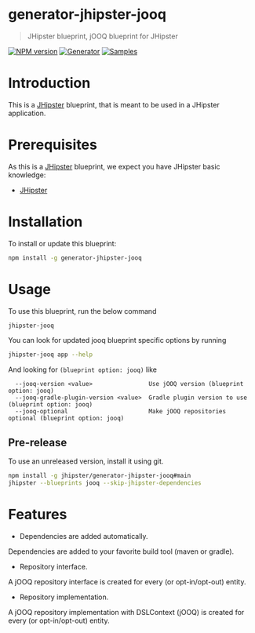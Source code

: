 # generator-jhipster-jooq

> JHipster blueprint, jOOQ blueprint for JHipster

[![NPM version][npm-image]][npm-url]
[![Generator][github-generator-image]][github-generator-url]
[![Samples][github-samples-image]][github-samples-url]

# Introduction

This is a [JHipster](https://www.jhipster.tech/) blueprint, that is meant to be used in a JHipster application.

# Prerequisites

As this is a [JHipster](https://www.jhipster.tech/) blueprint, we expect you have JHipster basic knowledge:

- [JHipster](https://www.jhipster.tech/)

# Installation

To install or update this blueprint:

```bash
npm install -g generator-jhipster-jooq
```

# Usage

To use this blueprint, run the below command

```bash
jhipster-jooq
```

You can look for updated jooq blueprint specific options by running

```bash
jhipster-jooq app --help
```

And looking for `(blueprint option: jooq)` like

```
  --jooq-version <value>                Use jOOQ version (blueprint option: jooq)
  --jooq-gradle-plugin-version <value>  Gradle plugin version to use (blueprint option: jooq)
  --jooq-optional                       Make jOOQ repositories optional (blueprint option: jooq)
```

## Pre-release

To use an unreleased version, install it using git.

```bash
npm install -g jhipster/generator-jhipster-jooq#main
jhipster --blueprints jooq --skip-jhipster-dependencies
```

# Features

- Dependencies are added automatically.

Dependencies are added to your favorite build tool (maven or gradle).

- Repository interface.

A jOOQ repository interface is created for every (or opt-in/opt-out) entity.

- Repository implementation.

A jOOQ repository implementation with DSLContext (jOOQ) is created for every (or opt-in/opt-out) entity.

[npm-image]: https://img.shields.io/npm/v/generator-jhipster-jooq.svg
[npm-url]: https://npmjs.org/package/generator-jhipster-jooq
[github-generator-image]: https://github.com/jhipster/generator-jhipster-jooq/actions/workflows/generator.yml/badge.svg
[github-generator-url]: https://github.com/jhipster/generator-jhipster-jooq/actions/workflows/generator.yml
[github-samples-image]: https://github.com/jhipster/generator-jhipster-jooq/actions/workflows/samples.yml/badge.svg
[github-samples-url]: https://github.com/jhipster/generator-jhipster-jooq/actions/workflows/samples.yml
